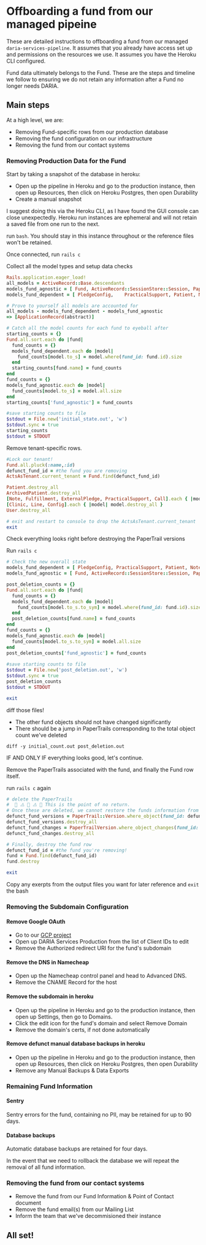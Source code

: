 # Offboarding a fund from our managed pipeine

These are detailed instructions to offboarding a fund from our managed `daria-services-pipeline`. It assumes that you already have access set up and permissions on the resources we use. It assumes you have the Heroku CLI configured.

Fund data ultimately belongs to the Fund. These are the steps and timeline we follow to ensuring we do not retain any information after a Fund no longer needs DARIA.

## Main steps

At a high level, we are:

  - Removing Fund-specific rows from our production database
  - Removing the fund configuration on our infrastructure
  - Removing the fund from our contact systems

### Removing Production Data for the Fund

Start by taking a snapshot of the database in heroku:
  - Open up the pipeline in Heroku and go to the production instance, then open up Resources, then click on Heroku Postgres, then open Durability
  - Create a manual snapshot
  
I suggest doing this via the Heroku CLI, as I have found the GUI console can close unexpectedly. Heroku run instances are ephemeral and will not retain a saved file from one run to the next.

run `bash`. You should stay in this instance throughout or the reference files won't be retained.

Once connected, run `rails c`

Collect all the model types and setup data checks
```ruby
Rails.application.eager_load!
all_models = ActiveRecord::Base.descendants
models_fund_agnostic = [ Fund, ActiveRecord::SessionStore::Session, PaperTrail::Version, PaperTrailVersion]
models_fund_dependent = [ PledgeConfig,    PracticalSupport, Patient, Note, Line, Fulfillment,   ExternalPledge, Event, Config, Clinic, CallListEntry, Call, ArchivedPatient, User]

# Prove to yourself all models are accounted for
all_models - models_fund_dependent - models_fund_agnostic
=> [ApplicationRecord(abstract)]

# Catch all the model counts for each fund to eyeball after
starting_counts = {}
Fund.all.sort.each do |fund|
  fund_counts = {}
  models_fund_dependent.each do |model|
    fund_counts[model.to_s] = model.where(fund_id: fund.id).size
  end
  starting_counts[fund.name] = fund_counts
end
fund_counts = {}
models_fund_agnostic.each do |model|
  fund_counts[model.to_s] = model.all.size
end
starting_counts['fund_agnostic'] = fund_counts

#save starting counts to file
$stdout = File.new('initial_state.out', 'w')
$stdout.sync = true
starting_counts
$stdout = STDOUT
```

Remove tenant-specific rows.
```ruby
#Lock our tenant!
Fund.all.pluck(:name,:id)
defunct_fund_id = #the fund you are removing
ActsAsTenant.current_tenant = Fund.find(defunct_fund_id)

Patient.destroy_all
ArchivedPatient.destroy_all
[Note, Fulfillment, ExternalPledge, PracticalSupport, Call].each { |model| model.destroy_all }
[Clinic, Line, Config].each { |model| model.destroy_all }
User.destroy_all

# exit and restart to console to drop the ActsAsTenant.current_tenant
exit
```


Check everything looks right before destroying the PaperTrail versions

Run `rails c`
```ruby
# Check the new overall state
models_fund_dependent = [ PledgeConfig, PracticalSupport, Patient, Note, Line, Fulfillment, ExternalPledge, Event, Config, Clinic, CallListEntry, Call, ArchivedPatient, User]
models_fund_agnostic = [ Fund, ActiveRecord::SessionStore::Session, PaperTrail::Version, PaperTrailVersion] 

post_deletion_counts = {}             
Fund.all.sort.each do |fund|          
  fund_counts = {}                    
  models_fund_dependent.each do |model|
    fund_counts[model.to_s.to_sym] = model.where(fund_id: fund.id).size
  end                                                                  
  post_deletion_counts[fund.name] = fund_counts                        
end                                                                    
fund_counts = {}                                                       
models_fund_agnostic.each do |model|                                   
  fund_counts[model.to_s.to_sym] = model.all.size                      
end                                                                    
post_deletion_counts['fund_agnostic'] = fund_counts                    
                                                                       
#save starting counts to file                                          
$stdout = File.new('post_deletion.out', 'w')                           
$stdout.sync = true                                                    
post_deletion_counts                                                   
$stdout = STDOUT

exit
```

diff those files!

  - The other fund objects should not have changed significantly
  - There should be a jump in PaperTrails corresponding to the total object count we've deleted

`diff -y initial_count.out post_deletion.out`

IF AND ONLY IF everything looks good, let's continue.

Remove the PaperTrails associated with the fund, and finally the Fund row itself.

run `rails c` again

```ruby
# delete the PaperTrails
#  🚨 ⚠️ 🚨 ⚠️ 🚨 This is the point of no return.
# Once these are deleted, we cannot restore the funds information from this database
defunct_fund_versions = PaperTrail::Version.where_object(fund_id: defunct_fund_id)
defunct_fund_versions.destroy_all
defunct_fund_changes = PaperTrailVersion.where_object_changes(fund_id: id)
defunct_fund_changes.destroy_all

# Finally, destroy the fund row
defunct_fund_id = #the fund you're removing!
fund = Fund.find(defunct_fund_id)
fund.destroy

exit
```

Copy any exerpts from the output files you want for later reference and `exit` the bash

### Removing the Subdomain Configuration

#### Remove Google OAuth
  -  Go to our [GCP project](https://console.cloud.google.com/apis/credentials?project=daria-services-multitenant)
  -  Open up DARIA Services Production from the list of Client IDs to edit
  -  Remove the Authorized redirect URI for the fund's subdomain
#### Remove the DNS in Namecheap
  -  Open up the Namecheap control panel and head to Advanced DNS.
  -  Remove the CNAME Record for the host 
#### Remove the subdomain in heroku
  -  Open up the pipeline in Heroku and go to the production instance, then open up Settings, then go to Domains.
  -  Click the edit icon for the fund's domain and select Remove Domain
  - Remove the domain's certs, if not done automatically
#### Remove defunct manual database backups in heroku
  -  Open up the pipeline in Heroku and go to the production instance, then open up Resources, then click on Heroku Postgres, then open Durability
  - Remove any Manual Backups & Data Exports

### Remaining Fund Information

#### Sentry
Sentry errors for the fund, containing no PII, may be retained for up to 90 days.

#### Database backups
Automatic database backups are retained for four days.

In the event that we need to rollback the database we will repeat the removal of all fund information.

### Removing the fund from our contact systems

  - Remove the fund from our Fund Information & Point of Contact document
  - Remove the fund email(s) from our Mailing List
  - Inform the team that we've decommisioned their instance

## All set!
